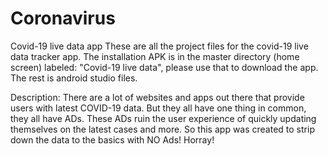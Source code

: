 # Coronavirus
Covid-19 live data app
These are all the project files for the covid-19 live data tracker app. 
The installation APK is in the master directory (home screen) labeled: "Covid-19 live data", please use that to download the app. The rest is android studio files. 


Description:
There are a lot of websites and apps out there that provide users with latest COVID-19 data. 
But they all have one thing in common, they all have ADs. These ADs ruin the user experience 
of quickly updating themselves on the latest cases and more. So this app was created to strip 
down the data to the basics with NO Ads! Horray!
